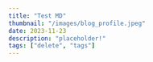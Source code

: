 ```yaml
---
title: "Test MD"
thumbnail: "/images/blog_profile.jpeg"
date: 2023-11-23
description: "placeholder!"
tags: ["delete", "tags"]
---
```

